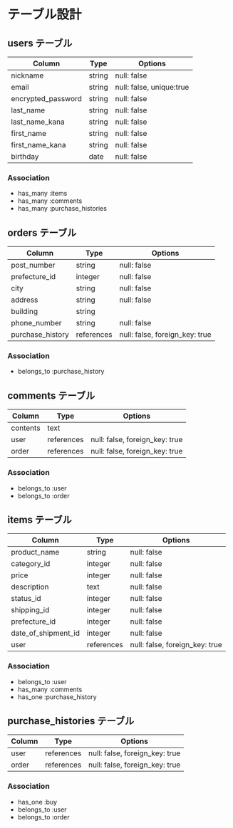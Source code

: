 # テーブル設計

## users テーブル

| Column               | Type   | Options                  |
| -------------------- | ------ |------------------------- |
| nickname             | string | null: false              |
| email                | string | null: false, unique:true |
| encrypted_password   | string | null: false              |
| last_name            | string | null: false              |
| last_name_kana       | string | null: false              |
| first_name           | string | null: false              |
| first_name_kana      | string | null: false              |
| birthday             | date   | null: false              |

### Association

- has_many :items
- has_many :comments
- has_many :purchase_histories

## orders テーブル

| Column           | Type       | Options                       |
| ---------------- | ---------- | ----------------------------- |
| post_number      | string     | null: false                   |
| prefecture_id    | integer    | null: false                   |
| city             | string     | null: false                   |
| address          | string     | null: false                   |
| building         | string     |                               |
| phone_number     | string     | null: false                   |
| purchase_history | references | null: false, foreign_key: true|


### Association

- belongs_to :purchase_history


## comments テーブル

| Column          | Type       | Options                        |
| --------------- | ---------- | ------------------------------ |
| contents        | text       |                                |
| user            | references | null: false, foreign_key: true |
| order           | references | null: false, foreign_key: true |


### Association

- belongs_to :user
- belongs_to :order


## items テーブル

| Column              | Type       | Options                        |
| ------------------- | ---------- | ------------------------------ |
| product_name        | string     | null: false                    |
| category_id         | integer    | null: false                    |
| price               | integer    | null: false                    |
| description         | text       | null: false                    |
| status_id           | integer    | null: false                    |
| shipping_id         | integer    | null: false                    |
| prefecture_id       | integer    | null: false                    |
| date_of_shipment_id | integer    | null: false                    |
| user                | references | null: false, foreign_key: true |


### Association

- belongs_to       :user
- has_many         :comments
- has_one          :purchase_history



## purchase_histories テーブル

| Column          | Type       | Options                        |
| --------------- | ---------- | ------------------------------ |
| user            | references | null: false, foreign_key: true |
| order           | references | null: false, foreign_key: true |


### Association

- has_one         :buy
- belongs_to      :user
- belongs_to      :order
